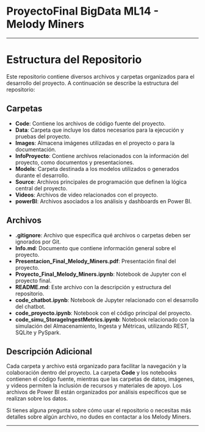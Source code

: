 # ProyectoFinal BigData ML14 - Melody Miners

---

# Estructura del Repositorio

Este repositorio contiene diversos archivos y carpetas organizados para el desarrollo del proyecto. A continuación se describe la estructura del repositorio:

## Carpetas

- **Code**: Contiene los archivos de código fuente del proyecto.
- **Data**: Carpeta que incluye los datos necesarios para la ejecución y pruebas del proyecto.
- **Images**: Almacena imágenes utilizadas en el proyecto o para la documentación.
- **InfoProyecto**: Contiene archivos relacionados con la información del proyecto, como documentos y presentaciones.
- **Models**: Carpeta destinada a los modelos utilizados o generados durante el desarrollo.
- **Source**: Archivos principales de programación que definen la lógica central del proyecto.
- **Videos**: Archivos de video relacionados con el proyecto.
- **powerBI**: Archivos asociados a los análisis y dashboards en Power BI.

## Archivos

- **.gitignore**: Archivo que especifica qué archivos o carpetas deben ser ignorados por Git.
- **Info.md**: Documento que contiene información general sobre el proyecto.
- **Presentacion_Final_Melody_Miners.pdf**: Presentación final del proyecto.
- **Proyecto_Final_Melody_Miners.ipynb**: Notebook de Jupyter con el proyecto final.
- **README.md**: Este archivo con la descripción y estructura del repositorio.
- **code_chatbot.ipynb**: Notebook de Jupyter relacionado con el desarrollo del chatbot.
- **code_proyecto.ipynb**: Notebook con el código principal del proyecto.
- **code_simu_StorageIngestMetrics.ipynb**: Notebook relacionado con la simulación del Almacenamiento, Ingesta y Métricas, utilizando REST, SQLite y PySpark.

## Descripción Adicional

Cada carpeta y archivo está organizado para facilitar la navegación y la colaboración dentro del proyecto. La carpeta **Code** y los notebooks contienen el código fuente, mientras que las carpetas de datos, imágenes, y videos permiten la inclusión de recursos y materiales de apoyo. Los archivos de Power BI están organizados por análisis específicos que se realizan sobre los datos.

Si tienes alguna pregunta sobre cómo usar el repositorio o necesitas más detalles sobre algún archivo, no dudes en contactar a los Melody Miners.

---
